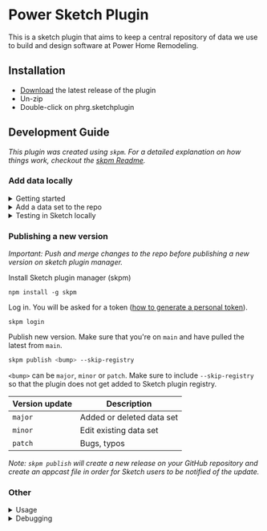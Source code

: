 # Power Sketch Plugin

This is a sketch plugin that aims to keep a central repository of data we use to build and design software at Power Home Remodeling.

## Installation

- [Download](../../releases/latest/download/phrg.sketchplugin.zip) the latest release of the plugin
- Un-zip
- Double-click on phrg.sketchplugin

## Development Guide

_This plugin was created using `skpm`. For a detailed explanation on how things work, checkout the [skpm Readme](https://github.com/skpm/skpm/blob/master/README.md)._

### Add data locally

<details>
  <summary>Getting started</summary>
  <p>
    Clone repo
    
    git clone https://github.com/powerhome/Power-Sketch-Plugin.git
    
  </p>
 </details>

<details>
  <summary>Add a data set to the repo</summary>
  <p>

  After creating a branch, you would need to create a javascript file in the `constants` folder for the new data set constants. Follow the format below where `NEW_SET` is the name of the new data set.
  ```diff
  + const NEW_SET = [
  +   "Data 1",
  +   "Data 2",
  +   "Data 3"
  + ]
  +
  + module.exports = NEW_SET;
  ```

  In `manifest.json`, add an action (below) under the handler. Replace `NewSet` with the new data set name.

  ```diff
  "handlers": {
    "actions": {
      ...
  +   “SupplyNewSet”: “onSupplyNewSet”
    }
  }
  ```

  In `phrg.js`, add your data set to the list of constants, start up function, and export function. The user-facing name of the data set can be modified in the `Data Set Name`. Note that the export function also uses a randomizer function called `sample`.

  ```diff
  //constants
  + const NEW_SET = require(“../constants/new_set”);
  ```

  ```diff
  //startup
  export function onStartup () {
    ...
  + DataSupplier.registerDataSupplier(‘public.text’, 'Data Set Name', 'SupplyNewSet’);
  }
  ```

  ```diff
  + //new set
  + export function onSupplyNewSet(context) {
  +   var dataKey = context.data.key;
  +   var dataCount = context.data.requestedCount;
  + 
  +   var dataIndex = 0;
  +   while (dataIndex < dataCount) {
  +       const new_set = sample(NEW_SET);
  +       DataSupplier.supplyDataAtIndex(dataKey, new_set, dataIndex);
  +       dataIndex++;
  +   }
  + }
  ```

  </p>
</details>

<details>
  <summary>Testing in Sketch locally</summary>
  <p>
    <ol>
      <li>Quit Sketch</li>
      <li>Run `npm install` (terminal may ask you to install Sketch developer mode. If so, say yes.)</li>
      <li>Open Sketch again and check if it is working as expected</li>
    </ol>
    Note: You don't need to commit your changes to test locally.
 </p>
</details>

### Publishing a new version
*Important: Push and merge changes to the repo before publishing a new version on sketch plugin manager.*

Install Sketch plugin manager (skpm)

```
npm install -g skpm
```

Log in. You will be asked for a token ([how to generate a personal token](https://docs.github.com/en/free-pro-team@latest/github/authenticating-to-github/creating-a-personal-access-token)).

```
skpm login
```

Publish new version. Make sure that you're on `main` and have pulled the latest from `main`.

```bash
skpm publish <bump> --skip-registry
```

`<bump>` can be `major`, `minor` or `patch`. Make sure to include `--skip-registry` so that the plugin does not get added to Sketch plugin registry.

| Version update  | Description |
| ------------- | ------------- |
| `major`  | Added or deleted data set  |
| `minor`  | Edit existing data set  |
| `patch`  | Bugs, typos  |

*Note: `skpm publish` will create a new release on your GitHub repository and create an appcast file in order for Sketch users to be notified of the update.*

### Other


<details>
  <summary>Usage</summary>
  <p>

    Install the dependencies

    ```bash
    npm install
    ```

    Once the installation is done, you can run some commands inside the project folder:

    ```bash
    npm run build
    ```

    To watch for changes:

    ```bash
    npm run watch
    ```

  </p>
</details>


<details>
  <summary>Debugging</summary>
  <p>
    
    To view the output of your `console.log`, you have a few different options:

    - Use the [`sketch-dev-tools`](https://github.com/skpm/sketch-dev-tools)
    - Open `Console.app` and look for the sketch logs
    - Look at the `~/Library/Logs/com.bohemiancoding.sketch3/Plugin Output.log` file

    Skpm provides a convenient way to do the latter:

    ```bash
    skpm log
    ```

    The `-f` option causes `skpm log` to not stop when the end of logs is reached, but rather to wait for additional data to be appended to the input
  </p>
</details>
